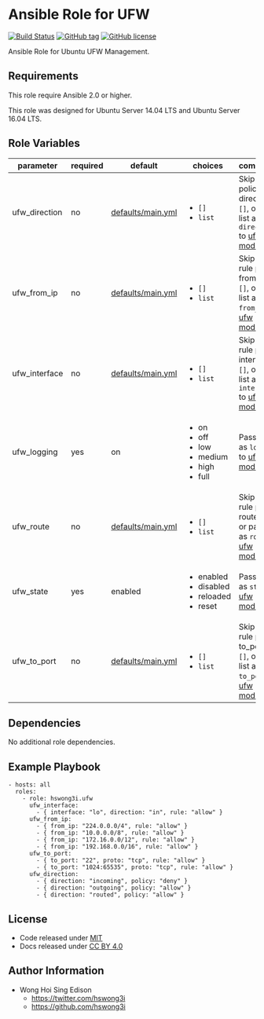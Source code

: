Ansible Role for UFW
====================

[![Build Status](https://travis-ci.org/pantarei/ansible-role-ufw.svg?branch=master)](https://travis-ci.org/pantarei/ansible-role-ufw)
[![GitHub tag](https://img.shields.io/github/tag/pantarei/ansible-role-ufw.svg)](https://github.com/pantarei/ansible-role-ufw)
[![GitHub license](https://img.shields.io/github/license/pantarei/ansible-role-ufw.svg)](https://github.com/pantarei/ansible-role-ufw/blob/master/LICENSE)

Ansible Role for Ubuntu UFW Management.

Requirements
------------

This role require Ansible 2.0 or higher.

This role was designed for Ubuntu Server 14.04 LTS and Ubuntu Server 16.04 LTS.

Role Variables
--------------

<table>
<colgroup>
<col width="20%" />
<col width="20%" />
<col width="20%" />
<col width="20%" />
<col width="20%" />
</colgroup>
<thead>
<tr class="header">
<th>parameter</th>
<th>required</th>
<th>default</th>
<th>choices</th>
<th>comments</th>
</tr>
</thead>
<tbody>
<tr class="odd">
<td>ufw_direction</td>
<td>no</td>
<td><a href="https://github.com/pantarei/ansible-role-ufw/blob/master/defaults/main.yml">defaults/main.yml</a></td>
<td><ul>
<li><code>[]</code></li>
<li><code>list</code></li>
</ul></td>
<td>Skip setup policy per direction if <code>[]</code>, or pass list as <code>direction</code> to <a href="http://docs.ansible.com/ansible/ufw_module.html">ufw module</a>.</td>
</tr>
<tr class="even">
<td>ufw_from_ip</td>
<td>no</td>
<td><a href="https://github.com/pantarei/ansible-role-ufw/blob/master/defaults/main.yml">defaults/main.yml</a></td>
<td><ul>
<li><code>[]</code></li>
<li><code>list</code></li>
</ul></td>
<td>Skip setup rule per from_ip if <code>[]</code>, or pass list as <code>from_ip</code> to <a href="http://docs.ansible.com/ansible/ufw_module.html">ufw module</a>.</td>
</tr>
<tr class="odd">
<td>ufw_interface</td>
<td>no</td>
<td><a href="https://github.com/pantarei/ansible-role-ufw/blob/master/defaults/main.yml">defaults/main.yml</a></td>
<td><ul>
<li><code>[]</code></li>
<li><code>list</code></li>
</ul></td>
<td>Skip setup rule per interface if <code>[]</code>, or pass list as <code>interface</code> to <a href="http://docs.ansible.com/ansible/ufw_module.html">ufw module</a>.</td>
</tr>
<tr class="even">
<td>ufw_logging</td>
<td>yes</td>
<td>on</td>
<td><ul>
<li>on</li>
<li>off</li>
<li>low</li>
<li>medium</li>
<li>high</li>
<li>full</li>
</ul></td>
<td>Pass value as <code>logging</code> to <a href="http://docs.ansible.com/ansible/ufw_module.html">ufw module</a>.</td>
</tr>
<tr class="odd">
<td>ufw_route</td>
<td>no</td>
<td><a href="https://github.com/pantarei/ansible-role-ufw/blob/master/defaults/main.yml">defaults/main.yml</a></td>
<td><ul>
<li><code>[]</code></li>
<li><code>list</code></li>
</ul></td>
<td>Skip setup rule per route if <code>[]</code>, or pass list as <code>route</code> to <a href="http://docs.ansible.com/ansible/ufw_module.html">ufw module</a>.</td>
</tr>
<tr class="even">
<td>ufw_state</td>
<td>yes</td>
<td>enabled</td>
<td><ul>
<li>enabled</li>
<li>disabled</li>
<li>reloaded</li>
<li>reset</li>
</ul></td>
<td>Pass value as <code>state</code> to <a href="http://docs.ansible.com/ansible/ufw_module.html">ufw module</a>.</td>
</tr>
<tr class="odd">
<td>ufw_to_port</td>
<td>no</td>
<td><a href="https://github.com/pantarei/ansible-role-ufw/blob/master/defaults/main.yml">defaults/main.yml</a></td>
<td><ul>
<li><code>[]</code></li>
<li><code>list</code></li>
</ul></td>
<td>Skip setup rule per to_port if <code>[]</code>, or pass list as <code>to_port</code> to <a href="http://docs.ansible.com/ansible/ufw_module.html">ufw module</a>.</td>
</tr>
</tbody>
</table>

Dependencies
------------

No additional role dependencies.

Example Playbook
----------------

    - hosts: all
      roles:
        - role: hswong3i.ufw
          ufw_interface:
            - { interface: "lo", direction: "in", rule: "allow" }
          ufw_from_ip:
            - { from_ip: "224.0.0.0/4", rule: "allow" }
            - { from_ip: "10.0.0.0/8", rule: "allow" }
            - { from_ip: "172.16.0.0/12", rule: "allow" }
            - { from_ip: "192.168.0.0/16", rule: "allow" }
          ufw_to_port:
            - { to_port: "22", proto: "tcp", rule: "allow" }
            - { to_port: "1024:65535", proto: "tcp", rule: "allow" }
          ufw_direction:
            - { direction: "incoming", policy: "deny" }
            - { direction: "outgoing", policy: "allow" }
            - { direction: "routed", policy: "allow" }

License
-------

-   Code released under [MIT](https://github.com/pantarei/ansible-role-ufw/blob/master/LICENSE)
-   Docs released under [CC BY 4.0](http://creativecommons.org/licenses/by/4.0/)

Author Information
------------------

-   Wong Hoi Sing Edison
    -   <a href="https://twitter.com/hswong3i" class="uri" class="uri">https://twitter.com/hswong3i</a>
    -   <a href="https://github.com/hswong3i" class="uri" class="uri">https://github.com/hswong3i</a>

